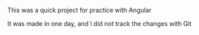 This was a quick project for practice with Angular

It was made in one day, and I did not track the changes with Git
